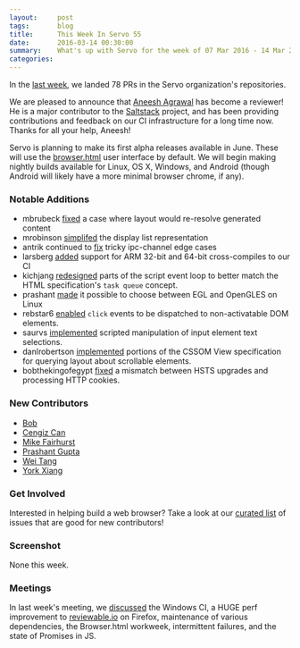 ```yaml
---
layout:     post
tags:       blog
title:      This Week In Servo 55
date:       2016-03-14 00:30:00
summary:    What's up with Servo for the week of 07 Mar 2016 - 14 Mar 2016
categories:
---
```


In the [last week](https://github.com/pulls?page=1&q=is%3Apr+is%3Amerged+closed%3A2016-03-07..2016-03-14+user%3Aservo), we landed 78 PRs in the Servo organization's repositories.

We are pleased to announce that [Aneesh Agrawal](https://github.com/aneeshusa) has become a reviewer! He is a major contributor to the [Saltstack](https://github.com/saltstack/salt/) project, and has been providing contributions and feedback on our CI infrastructure for a long time now. Thanks for all your help, Aneesh!

Servo is planning to make its first alpha releases available in June. These will use the [browser.html](https://github.com/browserhtml/browser.html) user interface by default. We will begin making nightly builds available for Linux, OS X, Windows, and Android (though Android will likely have a more minimal browser chrome, if any).

### Notable Additions

 - mbrubeck [fixed](https://github.com/servo/servo/pull/9969) a case where layout would re-resolve generated content
 - mrobinson [simplifed](https://github.com/servo/servo/pull/9962) the display list representation
 - antrik continued to [fix](https://github.com/servo/servo/pull/9948) tricky ipc-channel edge cases
 - larsberg [added](https://github.com/servo/saltfs/pull/239) support for ARM 32-bit and 64-bit cross-compiles to our CI
 - kichjang [redesigned](https://github.com/servo/servo/pull/9217) parts of the script event loop to better match the HTML specification's `task queue` concept.
 - prashant [made](https://github.com/servo/servo/pull/9781) it possible to choose between EGL and OpenGLES on Linux
 - rebstar6 [enabled](https://github.com/servo/servo/pull/9930) `click` events to be dispatched to non-activatable DOM elements.
 - saurvs [implemented](https://github.com/servo/servo/pull/9905) scripted manipulation of input element text selections.
 - danlrobertson [implemented](https://github.com/servo/servo/pull/9824) portions of the CSSOM View specification for querying layout about scrollable elements.
 - bobthekingofegypt [fixed](https://github.com/servo/servo/pull/9780) a mismatch between HSTS upgrades and processing HTTP cookies.

### New Contributors

 - [Bob](https://github.com/bobthekingofegypt)
 - [Cengiz Can](https://github.com/cengizIO)
 - [Mike Fairhurst](https://github.com/MichaelRFairhurst)
 - [Prashant Gupta](https://github.com/prashantgupta24)
 - [Wei Tang](https://github.com/sorpaas)
 - [York Xiang](https://github.com/bombless)

### Get Involved

Interested in helping build a web browser? Take a look at our [curated list](https://starters.servo.org/) of issues that are good for new contributors!

### Screenshot

None this week.

### Meetings

In last week's meeting, we [discussed](https://github.com/servo/servo/wiki/Meeting-2016-03-07) the Windows CI, a HUGE perf improvement to [reviewable.io](http://reviewable.io) on Firefox, maintenance of various dependencies, the Browser.html workweek, intermittent failures, and the state of Promises in JS.
